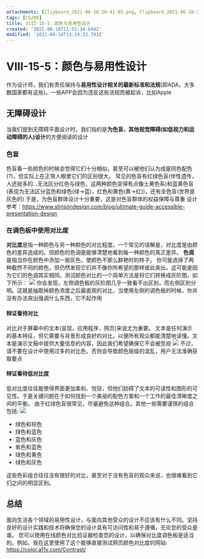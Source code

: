```yaml
---
attachments: [Clipboard_2021-06-18-20-41-05.png, Clipboard_2021-06-18-21-11-59.png, Clipboard_2021-06-18-21-13-51.png]
tags: [CS280]
title: VIII-15-5：颜色与易用性设计
created: '2021-06-18T11:51:34.644Z'
modified: '2021-06-18T13:19:32.703Z'
---
```


# VIII-15-5：颜色与易用性设计
作为设计师，我们有责任保持与**易用性设计相关的最新标准和法规**(即ADA，大多数国家都有这些)。一些APP会因为违反这些法规而被起诉，比如Apple

## 无障碍设计
当我们提到无障碍平面设计时，我们指的是**为色盲、其他视觉障碍(如低视力和运动障碍的人)设计**的方便阅读的设计

### 色盲
色盲看一些颜色的时候会觉得它们十分相似，甚至可以被他们认为成是同色配色(?)，但实际上在正常人眼里它们的区别很大。
常见的色盲有红绿色盲(伴性遗传，人还挺多的...无法区分红色与绿色，这两种颜色变得有点像土黄色系)和蓝黄色盲(表现为无法区分蓝色和绿色(绿->蓝)，红色和黄色(黄->红))，还有全色盲(世界是灰色的)
于是，为色盲群体设计十分重要，这是对色盲群体的权益保障与尊重
设计参考：https://www.stinsondesign.com/blog/ultimate-guide-accessible-presentation-design

### 在调色板中使用对比度
**对比度**是指一种颜色与另一种颜色的对比程度。一个常见的误解是，对比度是由颜色的差异造成的。但颜色的色调是能够清楚地看到每一种颜色的真正差异。
**色调**是指当你在颜色中添加一层灰色，使颜色不那么鲜艳时的样子。
你可能选择了两种截然不同的颜色，但仍然发现它们并不像你所希望的那样彼此突出。这可能是因为它们的色调其实相同。测试颜色对比的一个简单方法是将它们转换成灰阶图，如下所示：
![](@attachment/Clipboard_2021-06-18-20-41-05.png)
你会发现，左侧调色板的灰阶图几乎一致看不出区别，而右侧区别分明。这就是抽取掉颜色浓度之后最直观的对比，当使用左侧的调色板的时候，你并没有办法突出强调什么东西，它不起作用

#### 辩证看待对比
对比对于屏幕中的文本(呈现，应用程序，网页)来说尤为重要。
文本是任何演示的基本特征，但它需要与背景形成良好的对比，以便所有观众都能清楚地读懂。文本是演示文稿中提供大量信息的内容，因此我们希望确保它不会被忽视
![](@attachment/Clipboard_2021-06-18-21-13-51.png)
不过，请不要在设计中使用过多的对比色，否则会导致颜色层级的混乱，用户无法准确获取要点

#### 辩证看待低对比度
低对比度往往能使得界面更加柔和、悦目，但他们妨碍了文本的可读性和图形的可见性。于是关键问题在于如何找到一个美丽的配色方案和一个工作的最佳清晰度之间的平衡。
由于红绿色盲很常见，尽量避免这种组合。其他一些需要谨慎的组合包括:
![](@attachment/Clipboard_2021-06-18-21-11-59.png)
- 绿色和棕色
- 绿色和蓝色
- 蓝色和灰色
- 紫色和蓝色
- 绿色和黄色
- 绿色和灰色

这些色彩组合往往没有很好的对比，甚至对于没有色盲的观众来说，也很难看到它们之间的明显区别。

## 总结
面向生活各个领域的易用性设计，与面向其他受众的设计不应该有什么不同。坚持良好的设计实践和技术将确保您的设计具有可访问性和易于遵循，无论您的受众是谁。
您可以使用在线颜色对比验证器检查您的设计，以确保对比度调色板是适当的。例如，我在这里使用了这个能够直接测试网页颜色对比度的网站: https://color.a11y.com/Contrast/
